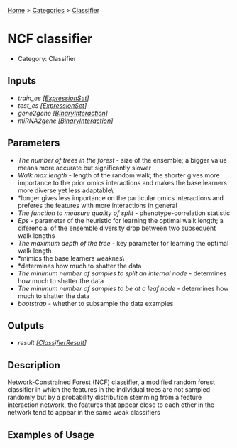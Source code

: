 
[Home](../../../index.html) > [Categories](../../index.html) > [Classifier](index.html)

# NCF classifier

* Category: Classifier

## Inputs

* *train_es [[ExpressionSet](../../../data_types.html#expressionset)]*
* *test_es [[ExpressionSet](../../../data_types.html#expressionset)]*
* *gene2gene [[BinaryInteraction](../../../data_types.html#binaryinteraction)]*
* *miRNA2gene [[BinaryInteraction](../../../data_types.html#binaryinteraction)]*

## Parameters

* *The number of trees in the forest* - size of the ensemble; a bigger value means more accurate but significantly slower
* *Walk max length* - length of the random walk; the shorter gives more importance to the prior omics interactions and makes the base learners more diverse yet less adaptable\
* *longer gives less importance on the particular omics interactions and preferes the features with more interactions in general
* *The function to measure quality of split* - phenotype-correlation statistic
* *Eps* - parameter of the heuristic for learning the optimal walk length; a diferencial of the ensemble diversity drop between two subsequent walk lengths
* *The maximum depth of the tree* - key parameter for learning the optimal walk length
* *mimics the base learners weaknes\
* *determines how much to shatter the data
* *The minimum number of samples to split an internal node* - determines how much to shatter the data
* *The minimum number of samples to be at a leaf node* - determines how much to shatter the data
* *bootstrap* - whether to subsample the data examples

## Outputs

* *result [[ClassifierResult](../../../data_types.html#classifierresult)]*

## Description

  Network-Constrained Forest (NCF) classifier, a modified random forest classifier in which the features in the individual trees are not sampled randomly but by a probability distribution stemming from a feature interaction network, the features that appear close to each other in the network tend to appear in the same weak classifiers

## Examples of Usage
        